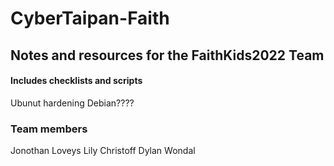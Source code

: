# CyberTaipan-Faith
## Notes and resources for the FaithKids2022 Team


#### Includes checklists and scripts
Ubunut hardening
Debian????


### Team members
Jonothan Loveys
Lily Christoff
Dylan Wondal

